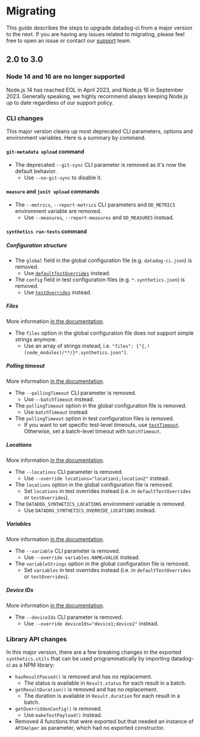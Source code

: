 # Migrating

This guide describes the steps to upgrade datadog-ci from a major version to the next.
If you are having any issues related to migrating, please feel free to open an issue or contact our [support](https://www.datadoghq.com/support/) team.

## 2.0 to 3.0

### Node 14 and 16 are no longer supported

Node.js 14 has reached EOL in April 2023, and Node.js 16 in September 2023.
Generally speaking, we highly recommend always keeping Node.js up to date regardless of our support policy.

### CLI changes

This major version cleans up most deprecated CLI parameters, options and environment variables. Here is a summary by command.

#### `git-metadata upload` command

- The deprecated `--git-sync` CLI parameter is removed as it's now the default behavior.
  - Use `--no-git-sync` to disable it.

#### `measure` and `junit upload` commands

- The `--metrics`, `--report-metrics` CLI parameters and `DD_METRICS` environment variable are removed.
  - Use `--measures`, `--report-measures` and `DD_MEASURES` instead.

#### `synthetics run-tests` command

##### Configuration structure

- The `global` field in the global configuration file (e.g. `datadog-ci.json`) is removed.
  - Use [`defaultTestOverrides`](https://github.com/DataDog/datadog-ci/blob/master/packages/plugin-synthetics/README.md#defaulttestoverrides) instead.
- The `config` field in test configuration files (e.g. `*.synthetics.json`) is removed.
  - Use [`testOverrides`](https://github.com/DataDog/datadog-ci/blob/master/packages/plugin-synthetics/README.md#test-files) instead.

##### Files

More information [in the documentation](https://github.com/DataDog/datadog-ci/blob/master/packages/plugin-synthetics/README.md#files).

- The `files` option in the global configuration file does not support simple strings anymore.
  - Use an array of strings instead, i.e. `"files": ["{,!(node_modules)/**/}*.synthetics.json"]`.

##### Polling timeout

More information [in the documentation](https://github.com/DataDog/datadog-ci/blob/master/packages/plugin-synthetics/README.md#batchtimeout).

- The `--pollingTimeout` CLI parameter is removed.
  - Use `--batchTimeout` instead.
- The `pollingTimeout` option in the global configuration file is removed.
  - Use `batchTimeout` instead.
- The `pollingTimeout` option in test configuration files is removed.
  - If you want to set specific test-level timeouts, use [`testTimeout`](https://github.com/DataDog/datadog-ci/blob/master/packages/plugin-synthetics/README.md#testtimeout-number). Otherwise, set a batch-level timeout with `batchTimeout`.

##### Locations

More information [in the documentation](https://github.com/DataDog/datadog-ci/blob/master/packages/plugin-synthetics/README.md#locations-array).

- The `--locations` CLI parameter is removed.
  - Use `--override locations="location1;location2"` instead.
- The `locations` option in the global configuration file is removed.
  - Set `locations` in test overrides instead (i.e. in `defaultTestOverrides` or `testOverrides`).
- The `DATADOG_SYNTHETICS_LOCATIONS` environment variable is removed.
  - Use `DATADOG_SYNTHETICS_OVERRIDE_LOCATIONS` instead.

##### Variables

More information [in the documentation](https://github.com/DataDog/datadog-ci/blob/master/packages/plugin-synthetics/README.md#variables-object).

- The `--variable` CLI parameter is removed.
  - Use `--override variables.NAME=VALUE` instead.
- The `variableStrings` option in the global configuration file is removed.
  - Set `variables` in test overrides instead (i.e. in `defaultTestOverrides` or `testOverrides`).

##### Device IDs

More information [in the documentation](https://github.com/DataDog/datadog-ci/blob/master/packages/plugin-synthetics/README.md#deviceids-array).

- The `--deviceIds` CLI parameter is removed.
  - Use `--override deviceIds="device1;device2"` instead.

### Library API changes

In this major version, there are a few breaking changes in the exported `synthetics.utils` that can be used programmatically by importing datadog-ci as a NPM library:

- `hasResultPassed()` is removed and has no replacement.
  - The status is available in `Result.status` for each result in a batch.
- `getResultDuration()` is removed and has no replacement.
  - The duration is available in `Result.duration` for each result in a batch.
- `getOverriddenConfig()` is removed.
  - Use `makeTestPayload()` instead.
- Removed 4 functions that were exported but that needed an instance of `APIHelper` as parameter, which had no exported constructor.

